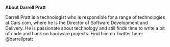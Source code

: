 **About Darrell Pratt**

Darrell Pratt is a technologist who is responsible for a range of technologies at Cars.com, where he is the Director of Software Development and Delivery. He is passionate about technology and still finds time to write a bit of code and hack on hardware projects. Find him on Twitter here: @darrellpratt
